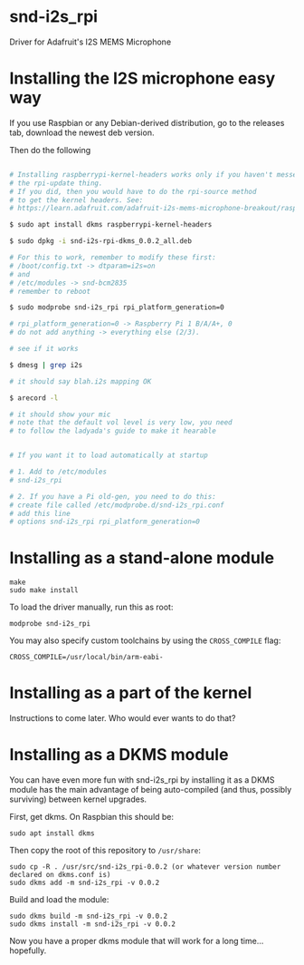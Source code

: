 # snd-i2s\_rpi

Driver for Adafruit's I2S MEMS Microphone

Installing the I2S microphone easy way
====================================

If you use Raspbian or any Debian-derived distribution, go to the releases tab, download the newest deb version.

Then do the following

```bash

# Installing raspberrypi-kernel-headers works only if you haven't messed with
# the rpi-update thing.
# If you did, then you would have to do the rpi-source method
# to get the kernel headers. See: 
# https://learn.adafruit.com/adafruit-i2s-mems-microphone-breakout/raspberry-pi-wiring-and-test#kernel-compiling

$ sudo apt install dkms raspberrypi-kernel-headers

$ sudo dpkg -i snd-i2s-rpi-dkms_0.0.2_all.deb

# For this to work, remember to modify these first:
# /boot/config.txt -> dtparam=i2s=on
# and 
# /etc/modules -> snd-bcm2835
# remember to reboot

$ sudo modprobe snd-i2s_rpi rpi_platform_generation=0

# rpi_platform_generation=0 -> Raspberry Pi 1 B/A/A+, 0
# do not add anything -> everything else (2/3).

# see if it works

$ dmesg | grep i2s

# it should say blah.i2s mapping OK

$ arecord -l

# it should show your mic
# note that the default vol level is very low, you need
# to follow the ladyada's guide to make it hearable


# If you want it to load automatically at startup

# 1. Add to /etc/modules
# snd-i2s_rpi

# 2. If you have a Pi old-gen, you need to do this:
# create file called /etc/modprobe.d/snd-i2s_rpi.conf
# add this line
# options snd-i2s_rpi rpi_platform_generation=0

```


Installing as a stand-alone module
====================================

    make
    sudo make install

To load the driver manually, run this as root:

    modprobe snd-i2s_rpi

You may also specify custom toolchains by using the `CROSS_COMPILE` flag:

    CROSS_COMPILE=/usr/local/bin/arm-eabi-


Installing as a part of the kernel
======================================

Instructions to come later. Who would ever wants to do that?




Installing as a DKMS module
=================================

You can have even more fun with snd-i2s\_rpi by installing it as a DKMS module has the main advantage of being auto-compiled (and thus, possibly surviving) between kernel upgrades.

First, get dkms. On Raspbian this should be:

	sudo apt install dkms

Then copy the root of this repository to `/usr/share`:

	sudo cp -R . /usr/src/snd-i2s_rpi-0.0.2 (or whatever version number declared on dkms.conf is)
	sudo dkms add -m snd-i2s_rpi -v 0.0.2

Build and load the module:

	sudo dkms build -m snd-i2s_rpi -v 0.0.2
	sudo dkms install -m snd-i2s_rpi -v 0.0.2

Now you have a proper dkms module that will work for a long time... hopefully.


